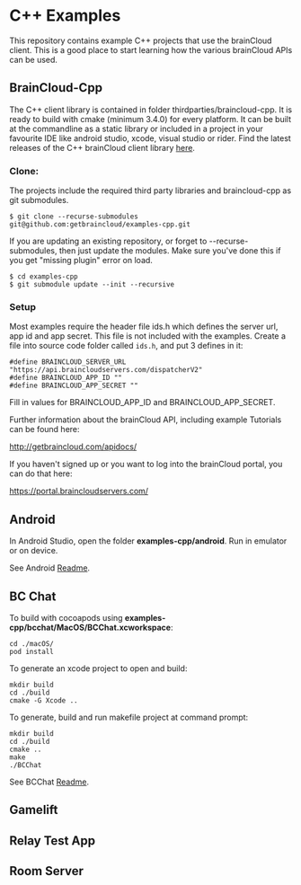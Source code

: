# C++ Examples

This repository contains example C++ projects that use the brainCloud client. This is a good place to start learning how the various brainCloud APIs can be used.

## BrainCloud-Cpp

The C++ client library is contained in folder thirdparties/braincloud-cpp. It is ready to build with cmake (minimum 3.4.0) for every platform. It can be built at the commandline as a static library or included in a project in your favourite IDE like android studio, xcode, visual studio or rider. Find the latest releases of the C++ brainCloud client library [here](https://github.com/getbraincloud/braincloud-cpp).

### Clone:

The projects include the required third party libraries and braincloud-cpp as git submodules.

```
$ git clone --recurse-submodules git@github.com:getbraincloud/examples-cpp.git
```

If you are updating an existing repository, or forget to --recurse-submodules, then just update the modules. 
Make sure you've done this if you get "missing plugin" error on load.

```
$ cd examples-cpp
$ git submodule update --init --recursive
```

### Setup

Most examples require the header file ids.h which defines the server url, app id and app secret. This file is not included with the examples. Create a file into source code folder called `ids.h`, and put 3 defines in it:

```
#define BRAINCLOUD_SERVER_URL "https://api.braincloudservers.com/dispatcherV2"
#define BRAINCLOUD_APP_ID ""
#define BRAINCLOUD_APP_SECRET ""
```

Fill in values for BRAINCLOUD_APP_ID and BRAINCLOUD_APP_SECRET.

Further information about the brainCloud API, including example Tutorials can be found here:

http://getbraincloud.com/apidocs/

If you haven't signed up or you want to log into the brainCloud portal, you can do that here:

https://portal.braincloudservers.com/

## Android

In Android Studio, open the folder **examples-cpp/android**. Run in emulator or on device.

See Android [Readme](https://github.com/getbraincloud/examples-cpp/blob/develop/android/README.md).

## BC Chat

To build with cocoapods using **examples-cpp/bcchat/MacOS/BCChat.xcworkspace**: 
   ```
   cd ./macOS/
   pod install
   ```

To generate an xcode project to open and build: 
   ```
   mkdir build
   cd ./build
   cmake -G Xcode ..
   ```
   
To generate, build and run makefile project at command prompt:
   ```
   mkdir build
   cd ./build
   cmake ..
   make
   ./BCChat
   ```
   
See BCChat [Readme](https://github.com/getbraincloud/examples-cpp/blob/develop/bcchat/README.md).

## Gamelift

## Relay Test App

## Room Server
